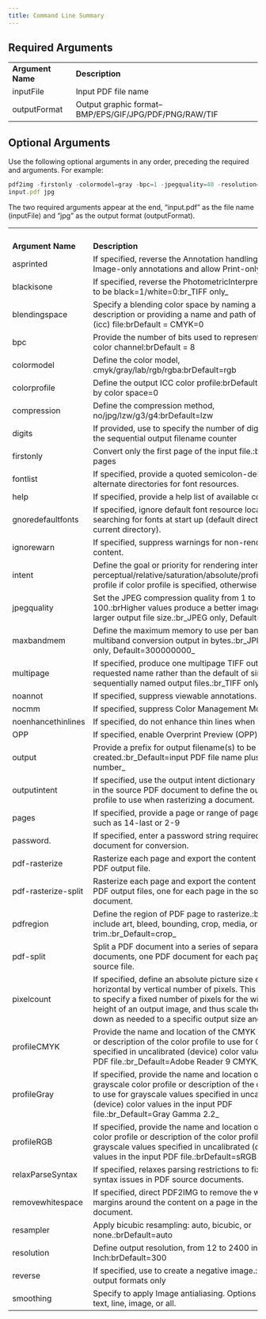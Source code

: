 ```yaml
---
title: Command Line Summary
---
```


## Required Arguments

|                   |                                                       |
| ----------------- | ----------------------------------------------------- |
| **Argument Name** | **Description**                                       |
| inputFile         | Input PDF file name                                   |
| outputFormat      | Output graphic format–BMP/EPS/GIF/JPG/PDF/PNG/RAW/TIF |

## Optional Arguments

Use the following optional arguments in any order, preceding the required and arguments. For example:

```js
pdf2img -firstonly -colormodel=gray -bpc=1 -jpegquality=40 -resolution=72 
input.pdf jpg
```

The two required arguments appear at the end, “input.pdf” as the file name (inputFile) and “jpg” as the output format (outputFormat).

|                     |                                                                                                                                                                                                                                                                                                 |
| ------------------- | ----------------------------------------------------------------------------------------------------------------------------------------------------------------------------------------------------------------------------------------------------------------------------------------------- |
|                     |                                                                                                                                                                                                                                                                                                 |
|                     |                                                                                                                                                                                                                                                                                                 |
|                     |                                                                                                                                                                                                                                                                                                 |
|                     |                                                                                                                                                                                                                                                                                                 |
| **Argument Name**   | **Description**                                                                                                                                                                                                                                                                                 |
| asprinted           | If specified, reverse the Annotation handling to suppress Image-only annotations and allow Print-only annotations                                                                                                                                                                               |
| blackisone          | If specified, reverse the PhotometricInterpretation setting to be black=1/white=0\:br\_TIFF only\_                                                                                                                                                                                              |
| blendingspace       | Specify a blending color space by naming a profile description or providing a name and path of the profile (icc) file\:brDefault = CMYK=0                                                                                                                                                       |
| bpc                 | Provide the number of bits used to represent each output color channel\:brDefault = 8                                                                                                                                                                                                           |
| colormodel          | Define the color model, cmyk/gray/lab/rgb/rgba\:brDefault=rgb                                                                                                                                                                                                                                   |
| colorprofile        | Define the output ICC color profile\:brDefault determined by color space=0                                                                                                                                                                                                                      |
| compression         | Define the compression method, no/jpg/lzw/g3/g4\:brDefault=lzw                                                                                                                                                                                                                                  |
| digits              | If provided, use to specify the number of digits to use in the sequential output filename counter                                                                                                                                                                                               |
| firstonly           | Convert only the first page of the input file.\:brDefault=all pages                                                                                                                                                                                                                             |
| fontlist            | If specified, provide a quoted semicolon-delimited list of alternate directories for font resources.                                                                                                                                                                                            |
| help                | If specified, provide a help list of available commands.                                                                                                                                                                                                                                        |
| gnoredefaultfonts   | If specified, ignore default font resource locations when searching for fonts at start up (default directories and current directory).                                                                                                                                                          |
| ignorewarn          | If specified, suppress warnings for non-renderable content.                                                                                                                                                                                                                                     |
| intent              | Define the goal or priority for rendering intent for colors: perceptual/relative/saturation/absolute/profile.\:brDefault= profile if color profile is specified, otherwise perceptual                                                                                                           |
| jpegquality         | Set the JPEG compression quality from 1 to 100.\:brHigher values produce a better image but also a larger output file size.\:br\_JPEG only, Default=75\_                                                                                                                                        |
| maxbandmem          | Define the maximum memory to use per band of multiband conversion output in bytes.\:br\_JPEG or TIFF only, Default=300000000\_                                                                                                                                                                  |
| multipage           | If specified, produce one multipage TIFF output file of the requested name rather than the default of single-page sequentially named output files.\:br\_TIFF only\_                                                                                                                             |
| noannot             | If specified, suppress viewable annotations.                                                                                                                                                                                                                                                    |
| nocmm               | If specified, suppress Color Management Module.                                                                                                                                                                                                                                                 |
| noenhancethinlines  | If specified, do not enhance thin lines when rendering.                                                                                                                                                                                                                                         |
| OPP                 | If specified, enable Overprint Preview (OPP) in output.                                                                                                                                                                                                                                         |
| output              | Provide a prefix for output filename(s) to be created.\:br\_Default=input PDF file name plus sequence number\_                                                                                                                                                                                  |
| outputintent        | If specified, use the output intent dictionary value found in the source PDF document to define the output color profile to use when rasterizing a document.                                                                                                                                    |
| pages               | If specified, provide a page or range of pages to process, such as 14-last or 2-9                                                                                                                                                                                                               |
| password.           | If specified, enter a password string required to open the document for conversion.                                                                                                                                                                                                             |
| pdf-rasterize       | Rasterize each page and export the content to a single PDF output file.                                                                                                                                                                                                                         |
| pdf-rasterize-split | Rasterize each page and export the content to a series of PDF output files, one for each page in the source document.                                                                                                                                                                           |
| pdfregion           | Define the region of PDF page to rasterize.\:brOptions include art, bleed, bounding, crop, media, or trim.\:br\_Default=crop\_                                                                                                                                                                  |
| pdf-split           | Split a PDF document into a series of separate PDF documents, one PDF document for each page in the source file.                                                                                                                                                                                |
| pixelcount          | If specified, define an absolute picture size expressed as horizontal by vertical number of pixels. This can be used to specify a fixed number of pixels for the width and/or height of an output image, and thus scale the image up or down as needed to a specific output size and dimension. |
| profileCMYK         | Provide the name and location of the CMYK color profile or description of the color profile to use for CMYK values specified in uncalibrated (device) color values in the input PDF file.\:br\_Default=Adobe Reader 9 CMYK\_                                                                    |
| profileGray         | If specified, provide the name and location of the grayscale color profile or description of the color profile to use for grayscale values specified in uncalibrated (device) color values in the input PDF file.\:br\_Default=Gray Gamma 2.2\_                                                 |
| profileRGB          | If specified, provide the name and location of the RGB color profile or description of the color profile to use for grayscale values specified in uncalibrated (device) color values in the input PDF file.\:brDefault=sRGB                                                                     |
| relaxParseSyntax    | If specified, relaxes parsing restrictions to fix minor syntax issues in PDF source documents.                                                                                                                                                                                                  |
| removewhitespace    | If specified, direct PDF2IMG to remove the white space margins around the content on a page in the PDF document.                                                                                                                                                                                |
| resampler           | Apply bicubic resampling: auto, bicubic, or none.\:brDefault=auto                                                                                                                                                                                                                               |
| resolution          | Define output resolution, from 12 to 2400 in Dots per Inch\:brDefault=300                                                                                                                                                                                                                       |
| reverse             | If specified, use to create a negative image.\:brGrayscale output formats only                                                                                                                                                                                                                  |
| smoothing           | Specify to apply Image antialiasing. Options include none, text, line, image, or all.                                                                                                                                                                                                           |

